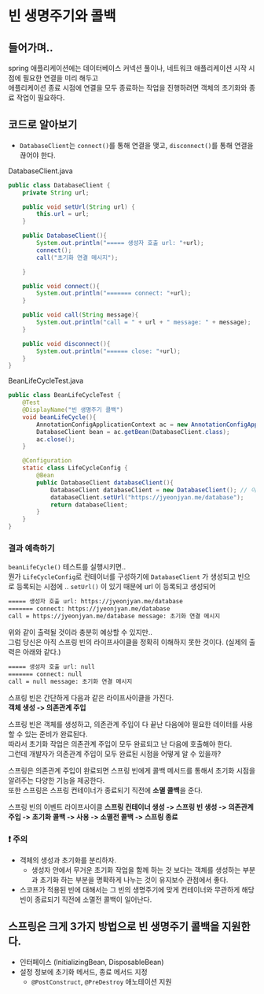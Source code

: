 # 빈 생명주기와 콜백

## 들어가며..
spring 애플리케이션에는 데이터베이스 커넥션 풀이나, 네트워크 애플리케이션 시작 시점에 필요한 연결을 미리 해두고  
애플리케이션 종료 시점에 연결을 모두 종료하는 작업을 진행하려면 객체의 초기화와 종료 작업이 필요하다.

## 코드로 알아보기 
* `DatabaseClient`는 `connect()`를 통해 연결을 맺고, `disconnect()`를 통해 연결을 끊어야 한다.

DatabaseClient.java
```java
public class DatabaseClient {
    private String url;

    public void setUrl(String url) {
        this.url = url;
    }

    public DatabaseClient(){
        System.out.println("===== 생성자 호출 url: "+url);
        connect();
        call("초기화 연결 메시지");

    }

    public void connect(){
        System.out.println("======= connect: "+url);
    }

    public void call(String message){
        System.out.println("call = " + url + " message: " + message);
    }

    public void disconnect(){
        System.out.println("====== close: "+url);
    }
}
```

BeanLifeCycleTest.java
```java
public class BeanLifeCycleTest {
    @Test
    @DisplayName("빈 생명주기 콜백")
    void beanLifeCycle(){
        AnnotationConfigApplicationContext ac = new AnnotationConfigApplicationContext(LifeCycleConfig.class);
        DatabaseClient bean = ac.getBean(DatabaseClient.class);
        ac.close();
    }

    @Configuration
    static class LifeCycleConfig {
        @Bean
        public DatabaseClient databaseClient(){
            DatabaseClient databaseClient = new DatabaseClient(); // 이 시점에서 객체가 생성 됨.
            databaseClient.setUrl("https://jyeonjyan.me/database");
            return databaseClient;
        }
    }
}
```

### 결과 예측하기

`beanLifeCycle()` 테스트를 실행시키면..  
뭔가 `LifeCycleConfig`로 컨테이너를 구성하기에 `DatabaseClient` 가 생성되고 빈으로 등록되는 시점에 .. `setUrl()` 이 있기 때문에 url 이 등록되고 생성되어

```sh
===== 생성자 호출 url: https://jyeonjyan.me/database
======= connect: https://jyeonjyan.me/database
call = https://jyeonjyan.me/database message: 초기화 연결 메시지
```

위와 같이 출력될 것이라 충분히 예상할 수 있지만..   
그럼 당신은 아직 스프링 빈의 라이프사이클을 정확히 이해하지 못한 것이다. (실제의 출력은 아래와 같다.)

```sh
===== 생성자 호출 url: null
======= connect: null
call = null message: 초기화 연결 메시지
```

스프링 빈은 간단하게 다음과 같은 라이프사이클을 가진다.  
**객체 생성 -> 의존관계 주입**

스프링 빈은 객체를 생성하고, 의존관계 주입이 다 끝난 다음에야 필요한 데이터를 사용할 수 있는 준비가 완료된다.  
따라서 초기화 작업은 의존관계 주입이 모두 완료되고 난 다음에 호출해야 한다.  
그런데 개발자가 의존관계 주입이 모두 완료된 시점을 어떻게 알 수 있을까?

스프링은 의존관계 주입이 완료되면 스프링 빈에게 콜백 메서드를 통해서 초기화 시점을 알려주는 다양한 기능을 제공한다.  
또한 스프링은 스프링 컨테이너가 종료되기 직전에 **소멸 콜백**을 준다.

스프링 빈의 이벤트 라이프사이클
**스프링 컨테이너 생성 -> 스프링 빈 생성 -> 의존관계 주입 -> 초기화 콜백 -> 사용 -> 소멸전 콜백 -> 스프링 종료**

### ❗️ 주의

* 객체의 생성과 초기화를 분리하자.
  * 생성자 안에서 무거운 초기화 작업을 함께 하는 것 보다는 객체를 생성하는 부분과 초기화 하는 부분을 명확하게 나누는 것이 유지보수 관점에서 좋다. 
* 스코프가 적용된 빈에 대해서는 그 빈의 생명주기에 맞게 컨테이너와 무관하게 해당 빈이 종료되기 직전에 소멸전 콜백이 일어난다.

## 스프링은 크게 3가지 방법으로 빈 생명주기 콜백을 지원한다.

* 인터페이스 (InitializingBean, DisposableBean)
* 설정 정보에 초기화 메서드, 종료 메서드 지정
  * `@PostConstruct`, `@PreDestroy` 애노테이션 지원